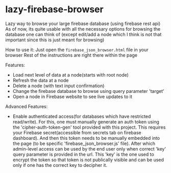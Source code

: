 # lazy-firebase-browser
Lazy way to browse your large firebase database (using firebase rest api)
As of now, its quite usable with all the necessary options for browsing the database one can think of (except edit/add a node which I think is not that important since this is just meant for browsing)

How to use it:
  Just open the `firebase_json_browser.html` file in your browser
  Rest of the instructions are right there within the page
  
Features:
  - Load next level of data at a node(starts with root node)
  - Refresh the data at a node
  - Delete a node (with text input confirmation)
  - Change the firebase database to browse using query parameter 'target'
  - Open a node in Firebase website to see live updates to it
  
Advanced Features:
  - Enable authenticated access(for databases which have restricted read/write). For this, one must manually generate an auth token using the 'cipher-auth-token-gen' tool provided with this project. This requires your Firebase secret(accessible from secrets tab on firebase dashboard). And then this token needs to be manually embedded into the page (to be specific 'firebase_json_browser.js' file). After which admin-level access can be used by the end user only when correct 'key' query parameter is provided in the url. This 'key' is the one used to encrypt the token so that token is not publically visible and can be used only if one has the correct key to decipher it.
